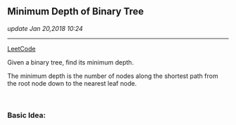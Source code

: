 ## Minimum Depth of Binary Tree
_update Jan 20,2018  10:24_

---
[LeetCode](https://leetcode.com/problems/minimum-depth-of-binary-tree/description/)

Given a binary tree, find its minimum depth.

The minimum depth is the number of nodes along the shortest path from the root node down to the nearest leaf node.

<br>

### Basic Idea:

